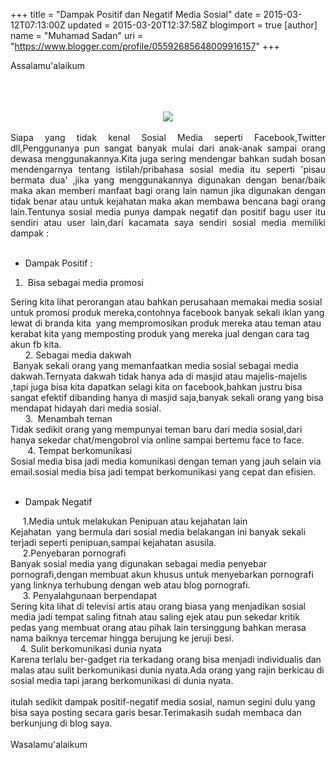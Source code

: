 +++
title = "Dampak Positif dan Negatif Media Sosial"
date = 2015-03-12T07:13:00Z
updated = 2015-03-20T12:37:58Z
blogimport = true 
[author]
	name = "Muhamad Sadan"
	uri = "https://www.blogger.com/profile/05592685648009916157"
+++

Assalamu'alaikum<br /><br /><div class="separator" style="clear: both; text-align: center;"></div><div class="separator" style="clear: both; text-align: center;"></div><div class="separator" style="clear: both; text-align: center;"><br /></div><div class="separator" style="clear: both; text-align: center;"><br /></div><div class="separator" style="clear: both; text-align: center;"><a href="http://1.bp.blogspot.com/-wdA4lfc7bck/VPtA3NgjCiI/AAAAAAAAAIE/S2M_8a66z18/s1600/social%2Bmedia.png" imageanchor="1" style="margin-left: 1em; margin-right: 1em;"><img border="0" src="http://1.bp.blogspot.com/-wdA4lfc7bck/VPtA3NgjCiI/AAAAAAAAAIE/S2M_8a66z18/s1600/social%2Bmedia.png" /></a></div><div class="separator" style="clear: both; text-align: center;"><br /></div><div class="separator" style="clear: both; text-align: justify;">Siapa yang tidak kenal Sosial Media seperti Facebook,Twitter dll,Penggunanya pun sangat banyak mulai dari anak-anak sampai orang dewasa menggunakannya.Kita juga sering mendengar bahkan sudah bosan mendengarnya tentang istilah/pribahasa sosial media itu seperti 'pisau bermata dua' ,jika yang menggunakannya digunakan dengan benar/baik maka akan memberi manfaat bagi orang lain namun jika digunakan dengan tidak benar atau untuk kejahatan maka akan membawa bencana bagi orang lain.Tentunya sosial media punya dampak negatif dan positif bagu user itu sendiri atau user lain,dari kacamata saya sendiri sosial media memiliki dampak :</div><div class="separator" style="clear: both; text-align: justify;"><br /></div><ul><li>Dampak Positif :</li></ul><ol><li>&nbsp;Bisa sebagai media promosi</li></ol>Sering kita lihat perorangan atau bahkan perusahaan memakai media sosial untuk promosi produk mereka,contohnya facebook banyak sekali iklan yang lewat di branda kita&nbsp; yang mempromosikan produk mereka atau teman atau kerabat kita yang memposting produk yang mereka jual dengan cara tag akun fb kita.<br />&nbsp;&nbsp;&nbsp;&nbsp;&nbsp; 2. Sebagai media dakwah<br />&nbsp;Banyak sekali orang yang memanfaatkan media sosial sebagai media dakwah.Ternyata dakwah tidak hanya ada di masjid atau majelis-majelis ,tapi juga bisa kita dapatkan selagi kita on facebook,bahkan justru bisa sangat efektif dibanding hanya di masjid saja,banyak sekali orang yang bisa mendapat hidayah dari media sosial.<br />&nbsp; &nbsp;&nbsp;&nbsp; 3.&nbsp; Menambah teman<br />Tidak sedikit orang yang mempunyai teman baru dari media sosial,dari hanya sekedar chat/mengobrol via online sampai bertemu face to face.<br />&nbsp;&nbsp;&nbsp;&nbsp;&nbsp;&nbsp; 4. Tempat berkomunikasi<br />Sosial media bisa jadi media komunikasi dengan teman yang jauh selain via email.sosial media bisa jadi tempat berkomunikasi yang cepat dan efisien.<br /><br /><ul><li>Dampak Negatif</li></ul>&nbsp; &nbsp;&nbsp; 1.Media untuk melakukan Penipuan atau kejahatan lain<br />Kejahatan&nbsp; yang bermula dari sosial media belakangan ini banyak sekali terjadi seperti penipuan,sampai kejahatan asusila.<br />&nbsp;&nbsp;&nbsp;&nbsp; 2.Penyebaran pornografi<br />Banyak sosial media yang digunakan sebagai media penyebar pornografi,dengan membuat akun khusus untuk menyebarkan pornografi yang linknya terhubung dengan web atau blog pornografi.<br />&nbsp;&nbsp;&nbsp;&nbsp; 3. Penyalahgunaan berpendapat<br />Sering kita lihat di televisi artis atau orang biasa yang menjadikan sosial media jadi tempat saling fitnah atau saling ejek atau pun sekedar kritik pedas yang membuat orang atau pihak lain tersinggung bahkan merasa nama baiknya tercemar hingga berujung ke jeruji besi.<br />&nbsp;&nbsp;&nbsp; 4. Sulit berkomunikasi dunia nyata<br />Karena terlalu ber-gadget ria terkadang orang bisa menjadi individualis dan malas atau sulit berkomunikasi dunia nyata.Ada orang yang rajin berkicau di sosial media tapi jarang berkomunikasi di dunia nyata.<br /><br />itulah sedikit dampak positif-negatif media sosial, namun segini dulu yang bisa saya posting secara garis besar.Terimakasih sudah membaca dan berkunjung di blog saya.<br /><br />Wasalamu'alaikum <br /><br /><br />
